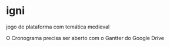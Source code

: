 # igni
jogo de plataforma com temática medieval

O Cronograma precisa ser aberto com o Gantter do Google Drive
